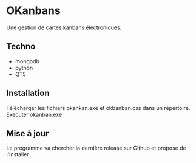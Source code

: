 # OKanbans

Une gestion de cartes kanbans électroniques.

## Techno

- mongodb
- python
- QT5

## Installation

Télécharger les fichiers okankan.exe et okbanban.css dans un répertoire.
Executer okanban.exe

## Mise à jour

Le programme va chercher la dernière release sur Github et propose de l'installer.